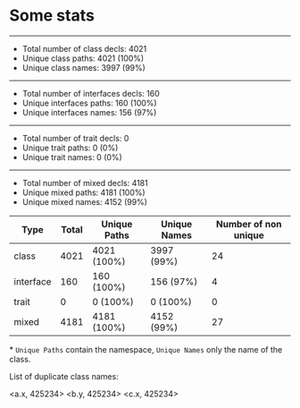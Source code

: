 # Some stats

---
* Total number of class decls: 4021
* Unique class paths: 4021 (100%)
* Unique class names: 3997 (99%)

---
* Total number of interfaces decls: 160
* Unique interfaces paths: 160 (100%)
* Unique interfaces names: 156 (97%)

---
* Total number of trait decls: 0
* Unique trait paths: 0 (0%)
* Unique trait names: 0 (0%)

---
* Total number of mixed decls: 4181
* Unique mixed paths: 4181 (100%)
* Unique mixed names: 4152 (99%)

Type | Total | Unique Paths | Unique Names | Number of non unique
--- | --- | --- | --- | ---
class | 4021 | 4021 (100%) | 3997 (99%) | 24
interface | 160 | 160 (100%) | 156 (97%) | 4
trait | 0 | 0 (100%) | 0 (100%) | 0
mixed | 4181 | 4181 (100%) | 4152 (99%) | 27

\* `Unique Paths` contain the namespace, `Unique Names` only the name of the class.

List of duplicate class names:



<a.x, 425234>
<b.y, 425234>
<c.x, 425234>
